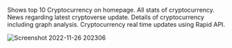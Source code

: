 

Shows top 10 Cryptocurrency on homepage.
All stats of  cryptocurrency.
News regarding latest cryptoverse update.
Details of cryptocurrency including graph analysis.
Cryptocurrency real time updates using Rapid API.



![Screenshot 2022-11-26 202306](https://user-images.githubusercontent.com/81897979/204095073-57ce53d7-bb58-4a88-bef3-775d98ba6040.png)
